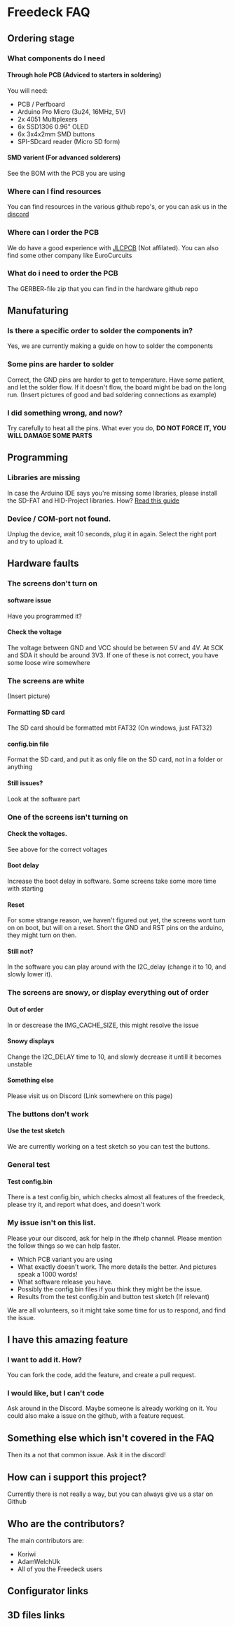 # Freedeck FAQ

## Ordering stage

### What components do I need

#### Through hole PCB (Adviced to starters in soldering)
You will need:
- PCB / Perfboard
- Arduino Pro Micro (3u24, 16MHz, 5V)
- 2x 4051 Multiplexers
- 6x SSD1306 0.96" OLED
- 6x 3x4x2mm SMD buttons
- SPI-SDcard reader (Micro SD form)

#### SMD varient (For advanced solderers)
See the BOM with the PCB you are using

### Where can I find resources
You can find resources in the various github repo's, or you can ask us in the [discord](https://discord.gg/sEt2Rrd)

### Where can I order the PCB
We do have a good experience with [JLCPCB](https://jlcpcb.com) (Not affilated). You can also find some other company like EuroCurcuits

### What do i need to order the PCB
The GERBER-file zip that you can find in the hardware github repo

## Manufaturing

### Is there a specific order to solder the components in?
Yes, we are currently making a guide on how to solder the components

### Some pins are harder to solder
Correct, the GND pins are harder to get to temperature. Have some patient, and let the solder flow. If it doesn't flow, the board might be bad on the long run.
(Insert pictures of good and bad soldering connections as example)

### I did something wrong, and now?
Try carefully to heat all the pins. What ever you do, **DO NOT FORCE IT, YOU WILL DAMAGE SOME PARTS**

## Programming

### Libraries are missing
In case the Arduino IDE says you're missing some libraries, please install the SD-FAT and HID-Project libraries. How? [Read this guide](https://www.arduino.cc/en/guide/libraries)

### Device / COM-port not found.
Unplug the device, wait 10 seconds, plug it in again. Select the right port and try to upload it.

## Hardware faults

### The screens don't turn on

#### software issue
Have you programmed it?

#### Check the voltage
The voltage between GND and VCC should be between 5V and 4V. At SCK and SDA it should be around 3V3. If one of these is not correct, you have some loose wire somewhere

### The screens are white
(Insert picture)
#### Formatting SD card
The SD card should be formatted mbt FAT32 (On windows, just FAT32)

#### config.bin file
Format the SD card, and put it as only file on the SD card, not in a folder or anything

#### Still issues?
Look at the software part

### One of the screens isn't turning on

#### Check the voltages. 
See above for the correct voltages

#### Boot delay
Increase the boot delay in software. Some screens take some more time with starting

#### Reset
For some strange reason, we haven't figured out yet, the screens wont turn on on boot, but will on a reset. Short the GND and RST pins on the arduino, they might turn on then.

#### Still not?
In the software you can play around with the I2C_delay (change it to 10, and slowly lower it).

### The screens are snowy, or display everything out of order

#### Out of order
In or descrease the IMG_CACHE_SIZE, this might resolve the issue

#### Snowy displays
Change the I2C_DELAY time to 10, and slowly decrease it untill it becomes unstable

#### Something else
Please visit us on Discord (Link somewhere on this page)

### The buttons don't work

#### Use the test sketch
We are currently working on a test sketch so you can test the buttons.

### General test

#### Test config.bin
There is a test config.bin, which checks almost all features of the freedeck, please try it, and report what does, and doesn't work

### My issue isn't on this list.
Please your our discord, ask for help in the #help channel. Please mention the follow things so we can help faster.
- Which PCB variant you are using
- What exactly doesn't work. The more details the better. And pictures speak a 1000 words!
- What software release you have.
- Possibly the config.bin files if you think they might be the issue.
- Results from the test config.bin and button test sketch (If relevant)

We are all volunteers, so it might take some time for us to respond, and find the issue.

## I have this amazing feature

### I want to add it. How?
You can fork the code, add the feature, and create a pull request.

### I would like, but I can't code
Ask around in the Discord. Maybe someone is already working on it.
You could also make a issue on the github, with a feature request.

## Something else which isn't covered in the FAQ
Then its a not that common issue. Ask it in the discord!

## How can i support this project?
Currently there is not really  a way, but you can always give us a star on Github

## Who are the contributors?
The main contributors are:
- Koriwi
- AdamWelchUk
- All of you the Freedeck users


## Configurator links

## 3D files links


